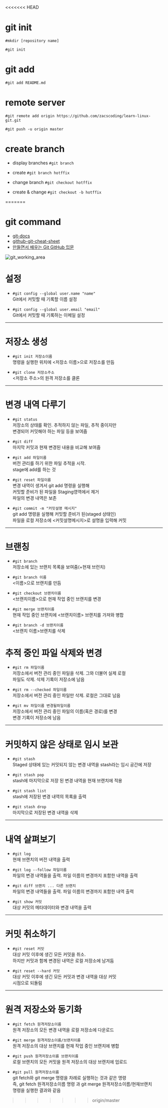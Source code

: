 <<<<<<< HEAD
# git init

`#mkdir [repository name]`

`#git init`

# git add
`#git add README.md`

# remote server

`#git remote add origin https://github.com/zacscoding/learn-linux-git.git`

`#git push -u origin master`

# create branch

- display branches
`#git branch`

- create
`#git branch hotffix`

- change branch
`#git checkout hotffix`

- create & change
`#git checkout -b hotffix`

=======
# git command

- [git-docs](https://git-scm.com/docs)
- [github-git-cheat-sheet](https://services.github.com/on-demand/downloads/github-git-cheat-sheet.pdf)
- [만들면서 배우는 Git GitHub 입문](http://book.naver.com/bookdb/book_detail.nhn?bid=9415223)

![git_working_area](./git_area.jpg)


# 설정

- ```#git config --global user.name "name"```  
Git에서 커밋할 때 기록할 이름 설정  

- ```#git config --global user.email "email"```  
Git에서 커밋할 때 기록하는 이메일 설정  

---

# 저장소 생성

- ```#git init 저장소이름```  
명령을 실행한 위치에 <저장소 이름>으로 저장소를 만듬  

- ```#git clone 저장소주소```   
<저장소 주소>의 원격 저장소를 클론  

---

# 변경 내역 다루기

- ```#git status```  
저장소의 상태를 확인. 추적하지 않는 파일, 추적 중이지만  
변경되어 커밋해야 하는 파일 등을 보여줌  

- ```#git diff```  
마지막 커밋과 현재 변경된 내용을 비교해 보여줌  

- ```#git add 파일이름```   
버전 관리를 하기 위한 파일 추적을 시작.  
stage에 add를 하는 것  

- ```#git reset 파일이름```   
변경 내역이 생겨서 git add 명령을 실행해  
커밋할 준비가 된 파일을 Staging영역에서 제거  
파일의 변경 내역은 보존  

- ```#git commit -m "커밋설명 메시지"```  
git add 명령을 실행해 커밋할 준비가 된(staged 상태인)  
파일을 로컬 저장소에 <커밋설명메시지>로 설명을 입력해 커밋

---

# 브랜칭

- ```#git branch```  
저장소에 있는 브랜치 목록을 보여줌(+현재 브런치)  

- ```#git branch 이름```  
<이름>으로 브랜치를 만듬  

- ```#git checkout 브랜치이름```  
<브랜치이름>으로 현재 작업 중인 브랜치를 변경  

- ```#git merge 브랜치이름```  
현재 작업 중인 브랜치에 <브랜치이름> 브랜치를 가져와 병합  

- ```#git branch -d 브랜치이름```  
<브랜치 이름>브랜치를 삭제  

# 추적 중인 파일 삭제와 변경
- ```#git rm 파일이름```  
저장소에서 버전 관리 중인 파일을 삭제. 그와 더불어 실제 로컬  
파일도 삭제. 삭제 기록이 저장소에 남음  

- ```#git rm --checked 파일이름```  
저장소에서 버전 관리 중인 파일만 삭제. 로컬은 그대로 남음  

- ```#git mv 파일이름 변경될파일이름```  
저장소에서 버전 관리 중인 파일의 이름(혹은 경로)를 변경  
변경 기록이 저장소에 남음  

---

# 커밋하지 않은 상태로 임시 보관

- ```#git stash```  
Staged 상태에 있는 커밋되지 않는 변경 내역을 stash라는 임시 공간에 저장  

- ```#git stash pop```  
stash에 마지막으로 저장 된 변경 내역을 현재 브랜치에 적용  

- ```#git stash list```  
stash에 저장된 변경 내역의 목록을 출력  

- ```#git stash drop```  
마지막으로 저장된 변경 내역을 삭제

---

# 내역 살펴보기

- ```#git log```  
현재 브랜치의 버전 내역을 출력  

- ```#git log --follow 파일이름```  
파일의 변경 내역들을 출력. 파일 이름의 변경까지 포함한 내역을 출력  

- ```#git diff 브랜치 ... 다른 브랜치```  
파일의 변경 내역들을 출력. 파일 이름의 변경까지 포함한 내역 출력  

- ```#git show 커밋```  
대상 커밋의 메타데이터와 변경 내역을 출력  

---

# 커밋 취소하기

- ```#git reset 커밋```  
대상 커밋 이후에 생긴 모든 커밋을 취소.  
하지만 커밋과 함께 변경된 내역은 로컬 저장소에 남겨둠  

- ```#git reset --hard 커밋```  
대상 커밋 이후에 생긴 모든 커밋과 변경 내역을 대상 커밋  
시점으로 되돌림

---

# 원격 저장소와 동기화

- ```#git fetch 원격저장소이름```  
원격 저장소의 모든 변경 내역을 로컬 저장소에 다운로드  

- ```#git merge 원격저장소이름/브랜치이름```  
원격 저장소의 대상 브랜치를 현재 작업 중인 브랜치에 병합  

- ```#git push 원격저장소이름 브랜치이름```  
로컬 브랜치의 모든 커밋을 원격 저장소의 대상 브랜치에 업로드  

- ```#git pull 원격저장소이름```  
git fetch와 git merge 명령을 차례로 실행하는 것과 같은 명령  
즉, git fetch 원격저장소이름 명령 과 git merge 원격저장소이름/현재브랜치  
명령을 실행한 결과와 같음





  

>>>>>>> origin/master
